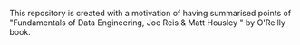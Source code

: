 This repository is created with a motivation of having summarised points of "Fundamentals of Data Engineering, Joe Reis & Matt Housley " by O'Reilly book. 
